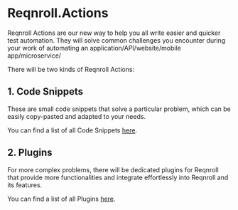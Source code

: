 # Reqnroll.Actions

Reqnroll Actions are our new way to help you all write easier and quicker test automation. They will solve common challenges you encounter during your work of automating an application/API/website/mobile app/microservice/

There will be two kinds of Reqnroll Actions: 

## 1. Code Snippets
These are small code snippets that solve a particular problem, which can be easily copy-pasted and adapted to your needs. 

You can find a list of all Code Snippets [here](./CodeSnippets/Readme.md).

## 2. Plugins
For more complex problems, there will be dedicated plugins for Reqnroll that provide more functionalities and integrate effortlessly into Reqnroll and its features.

You can find a list of all Plugins [here](./Plugins/README.md).
